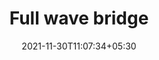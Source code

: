 ---
title: "Full wave bridge"
date : 2021-11-30T11:07:34+05:30
draft: true
mathjax : true
categories : ["EDC"]

---
